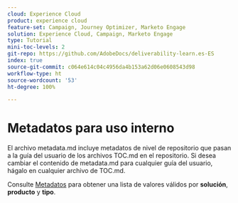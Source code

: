 ```yaml
---
cloud: Experience Cloud
product: experience cloud
feature-set: Campaign, Journey Optimizer, Marketo Engage
solution: Experience Cloud, Campaign, Marketo Engage
type: Tutorial
mini-toc-levels: 2
git-repo: https://github.com/AdobeDocs/deliverability-learn.es-ES
index: true
source-git-commit: c064e614c04c4956da4b153a62d06e0608543d98
workflow-type: ht
source-wordcount: '53'
ht-degree: 100%

---
```



# Metadatos para uso interno

El archivo metadata.md incluye metadatos de nivel de repositorio que pasan a la guía del usuario de los archivos TOC.md en el repositorio. Si desea cambiar el contenido de metadata.md para cualquier guía del usuario, hágalo en cualquier archivo de TOC.md.

Consulte [Metadatos](https://experienceleague.adobe.com/docs/authoring-guide-exl/using/editing/user-guide-setup/metadata.html?lang=es) para obtener una lista de valores válidos por **solución**, **producto** y **tipo**.
